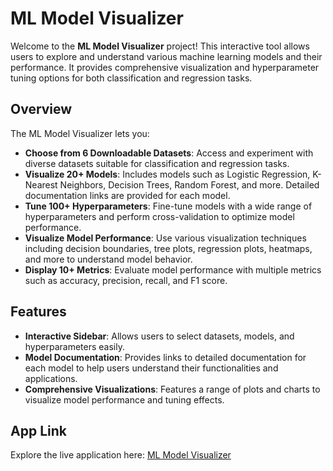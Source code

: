 # ML Model Visualizer

Welcome to the **ML Model Visualizer** project! This interactive tool allows users to explore and understand various machine learning models and their performance. It provides comprehensive visualization and hyperparameter tuning options for both classification and regression tasks.

## Overview

The ML Model Visualizer lets you:

- **Choose from 6 Downloadable Datasets**: Access and experiment with diverse datasets suitable for classification and regression tasks.
- **Visualize 20+ Models**: Includes models such as Logistic Regression, K-Nearest Neighbors, Decision Trees, Random Forest, and more. Detailed documentation links are provided for each model.
- **Tune 100+ Hyperparameters**: Fine-tune models with a wide range of hyperparameters and perform cross-validation to optimize model performance.
- **Visualize Model Performance**: Use various visualization techniques including decision boundaries, tree plots, regression plots, heatmaps, and more to understand model behavior.
- **Display 10+ Metrics**: Evaluate model performance with multiple metrics such as accuracy, precision, recall, and F1 score.

## Features

- **Interactive Sidebar**: Allows users to select datasets, models, and hyperparameters easily.
- **Model Documentation**: Provides links to detailed documentation for each model to help users understand their functionalities and applications.
- **Comprehensive Visualizations**: Features a range of plots and charts to visualize model performance and tuning effects.


## App Link

Explore the live application here: [ML Model Visualizer](https://ml-viz-tool-cy-anii.streamlit.app/)



 
